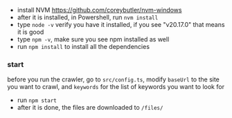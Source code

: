 - install NVM https://github.com/coreybutler/nvm-windows
- after it is installed, in Powershell, run `nvm install`
- type `node -v` verify you have it installed, if you see "v20.17.0" that means it is good
- type `npm -v`, make sure you see npm installed as well
- run `npm install` to install all the dependencies

### start

before you run the crawler, go to `src/config.ts`, modify `baseUrl` to the site you want to crawl, and `keywords` for the list of keywords you want to look for

- run `npm start`
- after it is done, the files are downloaded to `/files/`
